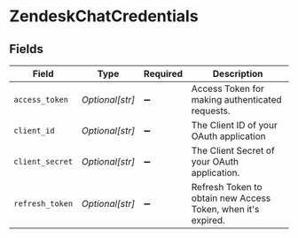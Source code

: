 # ZendeskChatCredentials


## Fields

| Field                                                        | Type                                                         | Required                                                     | Description                                                  |
| ------------------------------------------------------------ | ------------------------------------------------------------ | ------------------------------------------------------------ | ------------------------------------------------------------ |
| `access_token`                                               | *Optional[str]*                                              | :heavy_minus_sign:                                           | Access Token for making authenticated requests.              |
| `client_id`                                                  | *Optional[str]*                                              | :heavy_minus_sign:                                           | The Client ID of your OAuth application                      |
| `client_secret`                                              | *Optional[str]*                                              | :heavy_minus_sign:                                           | The Client Secret of your OAuth application.                 |
| `refresh_token`                                              | *Optional[str]*                                              | :heavy_minus_sign:                                           | Refresh Token to obtain new Access Token, when it's expired. |
